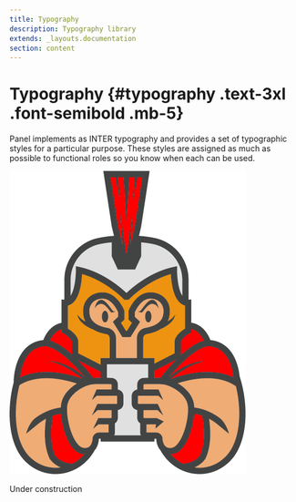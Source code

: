 ```yaml
---
title: Typography
description: Typography library
extends: _layouts.documentation
section: content
---
```


# Typography {#typography .text-3xl .font-semibold .mb-5}

Panel implements as INTER typography and provides a set of typographic styles for a particular purpose. These styles are assigned as much as possible to functional roles so you know when each can be used.

<div class="w-auto max-w-sm m-auto">
<img src="/assets/images/spartan.png" alt="under construction" class="content-center w-auto h-auto">
<p class="text-center text-5xl font-medium">Under construction</p>
</div>

<!--@component('_partials.iframe', ["height" => "114px;"])
<div class="px-4 py-8 bg-white">
    <div class="max-w-3xl mx-auto space-y-4 flex flex-col items-center justify-start sm:space-y-0 sm:flex-row szm:items-end sm:justify-around">
        <button class="btn btn-dark" type="button">
            Button
        </button>
    </div>
</div>
@endcomponent

```html
<button class="btn btn-dark" type="button">
    Button asdsad
</button>
```
-->